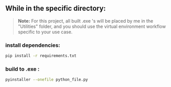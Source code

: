 ## While in the specific directory:
> **Note:**
> For this project, all built .exe 's will be placed by me in the "Utilities" folder, and you should use the virtual environment workflow specific to your use case.

### install dependencies:

```sh
pip install -r requirements.txt
 ```

### build to .exe :

```sh
pyinstaller --onefile python_file.py
 ```